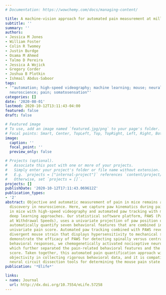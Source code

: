 ```yaml
---
# Documentation: https://wowchemy.com/docs/managing-content/

title: A machine-vision approach for automated pain measurement at millisecond timescales
subtitle: ''
summary: ''
authors:
- Jessica M Jones
- William Foster
- Colin R Twomey
- Justin Burdge
- Osama M Ahmed
- Talmo D Pereira
- Jessica A Wojick
- Gregory Corder
- Joshua B Plotkin
- Ishmail Abdus-Saboor
tags:
- '"automation; high-speed videography; machine learning; mouse; neural circuits;
  neuroscience; pain; somatosensation"'
categories: []
date: '2020-08-01'
lastmod: 2020-10-12T13:11:43-04:00
featured: false
draft: false

# Featured image
# To use, add an image named `featured.jpg/png` to your page's folder.
# Focal points: Smart, Center, TopLeft, Top, TopRight, Left, Right, BottomLeft, Bottom, BottomRight.
image:
  caption: ''
  focal_point: ''
  preview_only: false

# Projects (optional).
#   Associate this post with one or more of your projects.
#   Simply enter your project's folder or file name without extension.
#   E.g. `projects = ["internal-project"]` references `content/project/deep-learning/index.md`.
#   Otherwise, set `projects = []`.
projects: []
publishDate: '2020-10-12T17:11:43.069612Z'
publication_types:
- '2'
abstract: Objective and automatic measurement of pain in mice remains a barrier for
  discovery in neuroscience. Here, we capture paw kinematics during pain behavior
  in mice with high-speed videography and automated paw tracking with machine and
  deep learning approaches. Our statistical software platform, PAWS (Pain Assessment
  at Withdrawal Speeds), uses a univariate projection of paw position over time to
  automatically quantify seven behavioral features that are combined into a single,
  univariate pain score. Automated paw tracking combined with PAWS reveals a behaviorally
  divergent mouse strain that displays hypersensitivity to mechanical stimuli. To
  demonstrate the efficacy of PAWS for detecting spinally versus centrally mediated
  behavioral responses, we chemogenetically activated nociceptive neurons in the amygdala,
  which further separated the pain-related behavioral features and the resulting pain
  score. Taken together, this automated pain quantification approach will increase
  objectivity in collecting rigorous behavioral data, and it is compatible with other
  neural circuit dissection tools for determining the mouse pain state.
publication: '*Elife*'

links:
- name: Journal
  url: http://dx.doi.org/10.7554/eLife.57258
---
```

